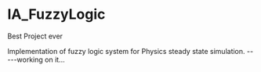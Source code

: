 # IA_FuzzyLogic
Best Project ever

Implementation of fuzzy logic system for Physics steady state simulation.
-----working on it...
